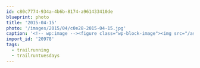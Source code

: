 ```yaml
---
id: c80c7774-934a-4b6b-8174-a961433410de
blueprint: photo
title: '2015-04-15'
photo: '/images/2015/04/c0e28-2015-04-15.jpg'
caption: '<!-- wp:image --><figure class="wp-block-image"><img src="/assets/images/2015/04/c0e28-2015-04-15.jpg" /></figure><!-- /wp:image --><!-- wp:paragraph --><p>#trailruntuesdays #trailrunning</p><!-- /wp:paragraph -->'
import_id: '20978'
tags:
  - trailrunning
  - trailruntuesdays
---
```

